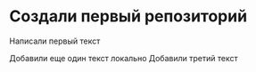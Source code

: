 # Создали первый репозиторий

Написали первый текст

Добавили еще один текст локально
Добавили третий текст
